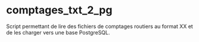 # comptages_txt_2_pg
Script permettant de lire des fichiers de comptages routiers au format XX et de les charger vers une base PostgreSQL.
